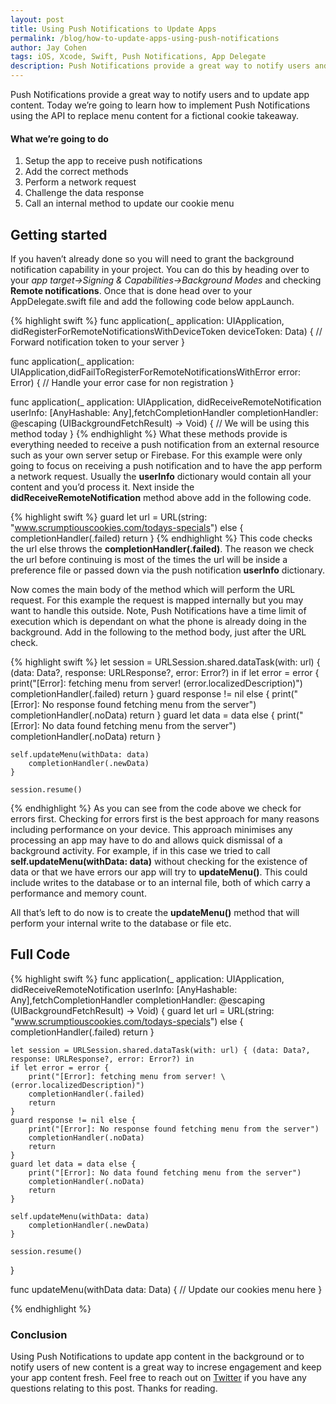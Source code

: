 ```yaml
---
layout: post
title: Using Push Notifications to Update Apps
permalink: /blog/how-to-update-apps-using-push-notifications
author: Jay Cohen
tags: iOS, Xcode, Swift, Push Notifications, App Delegate
description: Push Notifications provide a great way to notify users and to update app content. Today we’re going to learn how to implement Push Notifications using the API to replace menu content for a fictional cookie takeaway.
---
```


Push Notifications provide a great way to notify users and to update app content. Today we’re going to learn how to implement Push Notifications using the API to replace menu content for a fictional cookie takeaway.

#### What we’re going to do
1. Setup the app to receive push notifications
2. Add the correct methods
3. Perform a network request
4. Challenge the data response
5. Call an internal method to update our cookie menu

## Getting started
If you haven’t already done so you will need to grant the background notification capability in your project. You can do this by heading over to your *app target->Signing & Capabilities->Background Modes* and checking **Remote notifications**. Once that is done head over to your AppDelegate.swift file and add the following code below appLaunch.

{% highlight swift %}
func application(_ application: UIApplication, didRegisterForRemoteNotificationsWithDeviceToken deviceToken: Data) {
    // Forward notification token to your server
}

func application(_ application: UIApplication,didFailToRegisterForRemoteNotificationsWithError error: Error) {
    // Handle your error case for non registration
}

func application(_ application: UIApplication, didReceiveRemoteNotification userInfo: [AnyHashable: 	Any],fetchCompletionHandler completionHandler: @escaping (UIBackgroundFetchResult) -> Void) {
    // We will be using this method today
}
{% endhighlight %}
What these methods provide is everything needed to receive a push notification from an external resource such as your own server setup or Firebase. For this example were only going to focus on receiving a push notification and to have the app perform a network request. Usually the **userInfo** dictionary would contain all your content and you’d process it. Next inside the **didReceiveRemoteNotification** method above add in the following code.

{% highlight swift %}
guard let url = URL(string: "www.scrumptiouscookies.com/todays-specials") else {
    completionHandler(.failed)
    return
}
{% endhighlight %}
This code checks the url else throws the **completionHandler(.failed)**. The reason we check the url before continuing is most of the times the url will be inside a preference file or passed down via the push notification **userInfo** dictionary.

Now comes the main body of the method which will perform the URL request. For this example the request is mapped internally but you may want to handle this outside. Note, Push Notifications have a time limit of execution which is dependant on what the phone is already doing in the background. Add in the following to the method body, just after the URL check.

{% highlight swift %}
let session = URLSession.shared.dataTask(with: url) { (data: Data?, response: URLResponse?, error: Error?) in
    if let error = error {
        print("[Error]: fetching menu from server! \(error.localizedDescription)")
        completionHandler(.failed)
        return
    }
    guard response != nil else {
        print("[Error]: No response found fetching menu from the server")
        completionHandler(.noData)
        return
    }
    guard let data = data else {
        print("[Error]: No data found fetching menu from the server")
        completionHandler(.noData)
        return
    }

    self.updateMenu(withData: data)
        completionHandler(.newData)
    }

    session.resume()
{% endhighlight %}
As you can see from the code above we check for errors first. Checking for errors first is the best approach for many reasons including performance on your device. This approach minimises any processing an app may have to do and allows quick dismissal of a background activity. For example, if in this case we tried to call **self.updateMenu(withData: data)** without checking for the existence of data or that we have errors our app will try to **updateMenu()**. This could include writes to the database or to an internal file, both of which carry a performance and memory count. 

All that’s left to do now is to create the **updateMenu()** method that will perform your internal write to the database or file etc.

## Full Code
{% highlight swift %}
func application(_ application: UIApplication, didReceiveRemoteNotification userInfo: [AnyHashable: 	Any],fetchCompletionHandler completionHandler: @escaping (UIBackgroundFetchResult) -> Void) {
    guard let url = URL(string: "www.scrumptiouscookies.com/todays-specials") else {
        completionHandler(.failed)
        return
    }

    let session = URLSession.shared.dataTask(with: url) { (data: Data?, response: URLResponse?, error: Error?) in
    if let error = error {
        print("[Error]: fetching menu from server! \(error.localizedDescription)")
        completionHandler(.failed)
        return
    }
    guard response != nil else {
        print("[Error]: No response found fetching menu from the server")
        completionHandler(.noData)
        return
    }
    guard let data = data else {
        print("[Error]: No data found fetching menu from the server")
        completionHandler(.noData)
        return
    }

    self.updateMenu(withData: data)
        completionHandler(.newData)
    }

    session.resume()

}

func updateMenu(withData data: Data) {
    // Update our cookies menu here
}

{% endhighlight %}

### Conclusion
Using Push Notifications to update app content in the background or to notify users of new content is a great way to increse engagement and keep your app content fresh. Feel free to reach out on [Twitter](https://twitter.com/AppDeveloperJay) if you have any questions relating to this post. Thanks for reading.